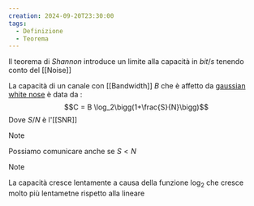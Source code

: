 ```yaml
---
creation: 2024-09-20T23:30:00
tags:
  - Definizione
  - Teorema
---
```

Il teorema di *Shannon* introduce un limite alla capacità in $bit/s$ tenendo conto del [[Noise]] 

La capacità di un canale con [[Bandwidth]] $B$ che è affetto da [gaussian white nose](https://en.wikipedia.org/wiki/White_noise) è data da :
$$C = B \log_2\bigg(1+\frac{S}{N}\bigg)$$
Dove $S/N$ è l'[[SNR]] 

>[!note] 
>Possiamo comunicare anche se $S<N$ 

>[!note] 
>La capacità cresce lentamente a causa della funzione $\log_2$ che cresce molto più lentametne rispetto alla lineare